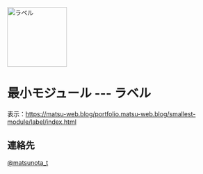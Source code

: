 <img width="137" alt="ラベル" src="https://github.com/user-attachments/assets/5a07e2b9-604a-4647-b86b-a3c14c4f83e0">

# 最小モジュール --- ラベル

表示：https://matsu-web.blog/portfolio.matsu-web.blog/smallest-module/label/index.html

## 連絡先
[@matsunota_t](https://twitter.com/matsunota_t)